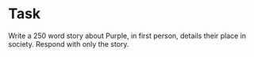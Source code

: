 # Task
Write a 250 word story about Purple, in first person, details their place in society.
Respond with only the story.
